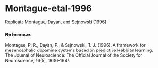# Montague-etal-1996
Replicate Montague, Dayan, and Sejnowski (1996)

### Reference: 
Montague, P. R., Dayan, P., & Sejnowski, T. J. (1996). A framework for mesencephalic dopamine systems based on predictive Hebbian learning. The Journal of Neuroscience: The Official Journal of the Society for Neuroscience, 16(5), 1936–1947.
